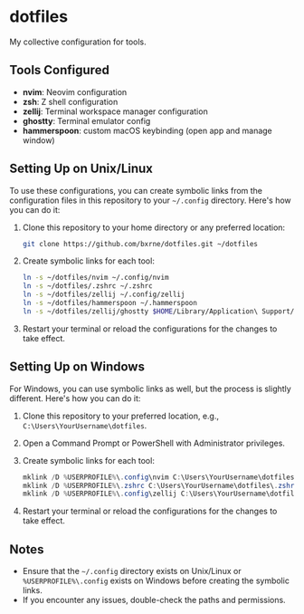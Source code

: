# dotfiles

My collective configuration for tools.

## Tools Configured

- **nvim**: Neovim configuration
- **zsh**: Z shell configuration
- **zellij**: Terminal workspace manager configuration
- **ghostty**: Terminal emulator config 
- **hammerspoon**: custom macOS keybinding (open app and manage window)

## Setting Up on Unix/Linux

To use these configurations, you can create symbolic links from the configuration files in this repository to your `~/.config` directory. Here's how you can do it:

1. Clone this repository to your home directory or any preferred location:
   ```bash
   git clone https://github.com/bxrne/dotfiles.git ~/dotfiles
   ```

2. Create symbolic links for each tool:

   ```bash
   ln -s ~/dotfiles/nvim ~/.config/nvim
   ln -s ~/dotfiles/.zshrc ~/.zshrc
   ln -s ~/dotfiles/zellij ~/.config/zellij
   ln -s ~/dotfiles/hammerspoon ~/.hammerspoon
   ln -s ~/dotfiles/zellij/ghostty $HOME/Library/Application\ Support/com.mitchellh.ghostty/config # Use XDG home on non-macOS systems
   ```

3. Restart your terminal or reload the configurations for the changes to take effect.

## Setting Up on Windows

For Windows, you can use symbolic links as well, but the process is slightly different. Here's how you can do it:

1. Clone this repository to your preferred location, e.g., `C:\Users\YourUsername\dotfiles`.

2. Open a Command Prompt or PowerShell with Administrator privileges.

3. Create symbolic links for each tool:
   ```powershell
   mklink /D %USERPROFILE%\.config\nvim C:\Users\YourUsername\dotfiles\nvim
   mklink /D %USERPROFILE%\.zshrc C:\Users\YourUsername\dotfiles\.zshrc
   mklink /D %USERPROFILE%\.config\zellij C:\Users\YourUsername\dotfiles\zellij
   ```

4. Restart your terminal or reload the configurations for the changes to take effect.

## Notes

- Ensure that the `~/.config` directory exists on Unix/Linux or `%USERPROFILE%\.config` exists on Windows before creating the symbolic links.
- If you encounter any issues, double-check the paths and permissions.


